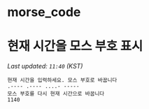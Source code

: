 # morse_code
# 현재 시간을 모스 부호 표시
<!-- MORSE_TIME_START -->
_Last updated: `11:40` (KST)_

```
현재 시간을 입력하세요. 모스 부호로 바꿉니다
.---- .---- ....- -----
모스 부호를 다시 현재 시간으로 바꿉니다
1140
```
<!-- MORSE_TIME_END -->
